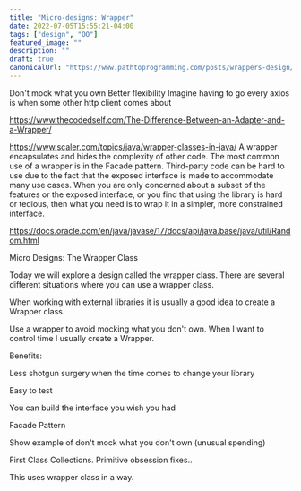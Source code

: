 ```yaml
---
title: "Micro-designs: Wrapper"
date: 2022-07-05T15:55:21-04:00
tags: ["design", "OO"]
featured_image: ""
description: ""
draft: true
canonicalUrl: "https://www.pathtoprogramming.com/posts/wrappers-design/"
---
```


Don't mock what you own
Better flexibility
Imagine having to go every axios is when some other http client comes about

https://www.thecodedself.com/The-Difference-Between-an-Adapter-and-a-Wrapper/

https://www.scaler.com/topics/java/wrapper-classes-in-java/
A wrapper encapsulates and hides the complexity of other code. The most common use of a wrapper is in the Facade pattern. Third-party code can be hard to use due to the fact that the exposed interface is made to accommodate many use cases. When you are only concerned about a subset of the features or the exposed interface, or you find that using the library is hard or tedious, then what you need is to wrap it in a simpler, more constrained interface.

https://docs.oracle.com/en/java/javase/17/docs/api/java.base/java/util/Random.html





Micro Designs: The Wrapper Class

Today we will explore a design called the wrapper class. There are several different situations where you can use a wrapper class.

When working with external libraries it is usually a good idea to create a Wrapper class.

Use a wrapper to avoid mocking what you don't own. When I want to control time I usually create a Wrapper.



Benefits:



Less shotgun surgery when the time comes to change your library



Easy to test



You can build the interface you wish you had

Facade Pattern



Show example of don't mock what you don't own (unusual spending)



First Class Collections. Primitive obsession fixes..

This uses wrapper class in a way.

